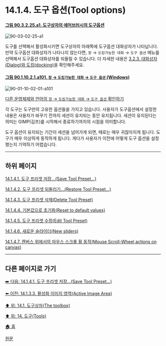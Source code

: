 # 14.1.4. 도구 옵션(Tool options)

<a id="90-03-02-25-a1"></a>

#### [그림 90.3.2.25.a1. 도구상자의 에어브러시의 도구옵션](./90-03-02-25-airbrush.md#90-03-02-25-a1)
![90-03-02-25-a1](https://github.com/wonder13662/gimp/assets/15767104/9312782a-2e6c-44c3-be39-8922633346ab)

도구를 선택해서 활성화시키면 도구상자의 아래쪽에 도구옵션 대화상자가 나타납니다. 만약 도구옵션 대화상자가 나타나지 않는다면, `창` → `도킹가능한 대화` → `도구 옵션` 메뉴를 선택해서 도구옵션 대화상자를 되돌릴 수 있습니다. 더 자세한 내용은 [3.2.3. 대화상자(Dialog)와 도킹(docking)](./03-02-03-00-dialogs-and-docking.md)을 확인해주세요.

<a id="90-01-10-02-01-a101"></a>

#### [그림 90.1.10.2.1.a101. `창` → `도킹가능한 대화` → `도구 옵션` (Windows)](./90-01-10-02-01-tool_options.md#90-01-10-02-01-a101)
![90-01-10-02-01-a101](https://github.com/wonder13662/gimp/assets/15767104/b5d990a0-b382-402d-8de9-d9d3293bb095)

[다른 운영체제와 언어의 `창` → `도킹가능한 대화` → `도구 옵션` 확인하기](./90-01-10-02-01-tool_options.md#90-01-10-02-01-a102)

각 도구는 도구만의 고유한 옵션들을 가지고 있습니다. 사용자가 도구옵션에서 설정한 내용은 사용자가 바꾸기 전까지 세션이 유지되는 동안 유지됩니다. 세션이 유지된다는 의미는 GIMP(김프)를 시작해서 종료하기까지의 시점을 의미합니다.

도구 옵션이 유지되는 기간이 세션을 넘어가게 되면, 때로는 매우 귀찮아지게 됩니다. 도구가 매우 이상하게 동작하게 됩니다. 게다가 사용자가 이전에 어떻게 도구 옵션을 설정했는지 기억하기 어렵습니다.

***

## 하위 페이지

[14.1.4.1. 도구 프리셋 저장...(Save Tool Preset...)](./14-01-04-01-save_tool_preset.md)

[14.1.4.2. 도구 프리셋 되돌리기...(Restore Tool Preset...)](./14-01-04-02-restore_tool_preset.md)

[14.1.4.3. 도구 프리셋 삭제(Delete Tool Preset)](./14-01-04-03-delete_tool_preset.md)

[14.1.4.4. 기본값으로 초기화(Reset to default values)](./14-01-04-04-reset_to_default_values.md)

[14.1.4.5. 도구 프리셋 수정(Edit Tool Preset)](./14-01-04-05-edit_tool_preset.md)

[14.1.4.6. 새로운 슬라이더(New sliders)](./14-01-04-06-new_sliders.md)

[14.1.4.7. 캔버스 위에서의 마우스 스크롤 휠 동작(Mouse Scroll-Wheel actions on canvas)](./14-01-04-07-mouse_scroll_wheel_actions_on_canvas.md)

***

## 다른 페이지로 가기

[➡️ 다음: 14.1.4.1. 도구 프리셋 저장...(Save Tool Preset...)](./14-01-04-01-save_tool_preset.md)

[⬅️ 이전: 14.1.3.3. 활성화 이미지 영역(Active Image Area)](./14-01-03-03-active_image_area.md)

[⬆️ 위: 14.1. 도구상자(The toolbox)](./14-01-00-the-toolbox.md)

[⬆️ 위: 14. 도구(Tools)](./14-00-tools.md)

[🏠 홈](./00-home.md)

[원문](https://docs.gimp.org/2.10/ko/gimp-tools.html#gimp-tool-options-dialog)